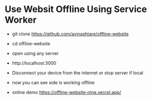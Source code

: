 # Use Websit Offline Using Service Worker
- git clone https://github.com/avinashtare/offline-website
- cd offline-website
- open using any server
- http://localhost:3000
- Disconnect your device from the internet or stop server if local
- now you can see side is working offline

- online demo https://offline-website-nine.vercel.app/